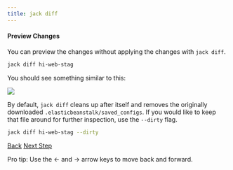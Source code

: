 ```yaml
---
title: jack diff
---
```


#### Preview Changes

You can preview the changes without applying the changes with `jack diff`.

```sh
jack diff hi-web-stag
```

You should see something similar to this:

<img src="/img/tutorials/jack-diff.png" class="doc-photo" />

By default, `jack diff` cleans up after itself and removes the originally downloaded `.elasticbeanstalk/saved_configs`.  If you would like to keep that file around for further inspection, use the `--dirty` flag.

```sh
jack diff hi-web-stag --dirty
```

<a id="prev" class="btn btn-basic" href="{% link _docs/jack-apply.md %}">Back</a>
<a id="next" class="btn btn-primary" href="{% link _docs/jack-deploy.md %}">Next Step</a>
<p class="keyboard-tip">Pro tip: Use the <- and -> arrow keys to move back and forward.</p>

